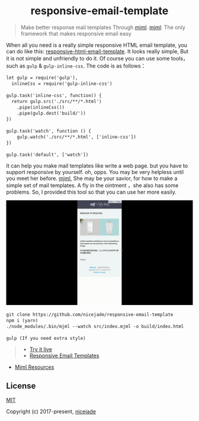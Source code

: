 <h1 align="center">responsive-email-template</h1>

>Make better response mail templates Through [mjml](https://github.com/mjmlio/mjml).
[mjml](https://mjml.io/): The only framework that makes responsive email easy

When all you need is a really simple responsive HTML email template, you can do like this: [responsive-html-email-template](https://github.com/leemunroe/responsive-html-email-template). It looks really simple, But it is not simple and unfriendly to do it. Of course you can use some tools，such as `gulp` & `gulp-inline-css`. The code is as follows：

```
let gulp = require('gulp'),
  inlineCss = require('gulp-inline-css')

gulp.task('inline-css', function() {
  return gulp.src('./src/**/*.html')
    .pipe(inlineCss())
    .pipe(gulp.dest('build/'))
})

gulp.task('watch', function () {
    gulp.watch('./src/**/*.html', ['inline-css'])
})

gulp.task('default', ['watch'])
```

It can help you make mail templates like write a web page. but you have to support responsive by yourself. oh, opps. You may be very helpless until you meet her before. [mjml](https://mjml.io/), She may be your savior, for how to make a simple set of mail templates. A fly in the ointment ，she also has some problems. So, I provided this tool so that you can use her more easily.

![responsive-email-template](https://raw.githubusercontent.com/nicejade/responsive-email-template/master/src/assets/awesomeScreenshot.gif)

```
git clone https://github.com/nicejade/responsive-email-template
npm i (yarn)
./node_modules/.bin/mjml --watch src/index.mjml -o build/index.html

gulp (If you need extra style)
```

>- [Try it live](https://mjml.io/try-it-live)
>- [Responsive Email Templates](https://mjml.io/templates)
- [Mjml Resources](https://mjml.io/resources)

## License

[MIT](http://opensource.org/licenses/MIT)

Copyright (c) 2017-present, [nicejade](https://github.com/nicejade)
